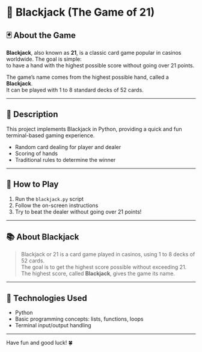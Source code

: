 # 🎲 Blackjack (The Game of 21)

## 🃏 About the Game

**Blackjack**, also known as **21**, is a classic card game popular in casinos worldwide. The goal is simple:  
to have a hand with the highest possible score without going over 21 points.

The game’s name comes from the highest possible hand, called a **Blackjack**.  
It can be played with 1 to 8 standard decks of 52 cards.

---

## 📝 Description

This project implements Blackjack in Python, providing a quick and fun terminal-based gaming experience.

- Random card dealing for player and dealer  
- Scoring of hands  
- Traditional rules to determine the winner  

---

## 🚀 How to Play

1. Run the `blackjack.py` script  
2. Follow the on-screen instructions  
3. Try to beat the dealer without going over 21 points!  

---

## 📚 About Blackjack

> Blackjack or 21 is a card game played in casinos, using 1 to 8 decks of 52 cards.  
> The goal is to get the highest score possible without exceeding 21.  
> The highest score, called **Blackjack**, gives the game its name.

---

## 🎯 Technologies Used

- Python  
- Basic programming concepts: lists, functions, loops  
- Terminal input/output handling

---

Have fun and good luck! 🍀
